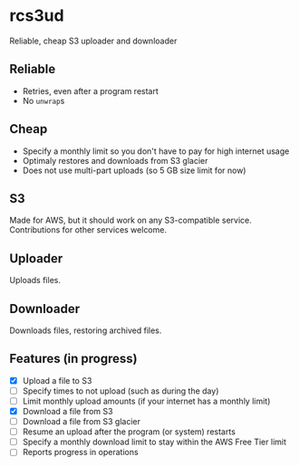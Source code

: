 # rcs3ud
Reliable, cheap S3 uploader and downloader

## Reliable
- Retries, even after a program restart
- No `unwrap`s

## Cheap
- Specify a monthly limit so you don't have to pay for high internet usage
- Optimaly restores and downloads from S3 glacier
- Does not use multi-part uploads (so 5 GB size limit for now)

## S3
Made for AWS, but it should work on any S3-compatible service. Contributions for other services welcome.

## Uploader
Uploads files.

## Downloader
Downloads files, restoring archived files.

## Features (in progress)
- [x] Upload a file to S3
- [ ] Specify times to not upload (such as during the day)
- [ ] Limit monthly upload amounts (if your internet has a monthly limit)
- [x] Download a file from S3
- [ ] Download a file from S3 glacier
- [ ] Resume an upload after the program (or system) restarts
- [ ] Specify a monthly download limit to stay within the AWS Free Tier limit
- [ ] Reports progress in operations
